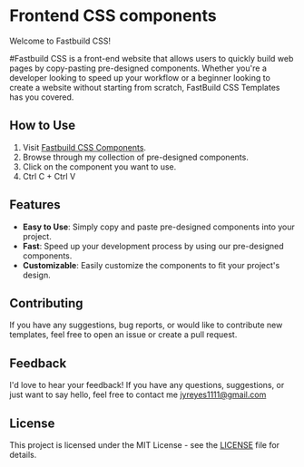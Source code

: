 # Frontend CSS components

Welcome to Fastbuild CSS! 

#Fastbuild CSS is a front-end website that allows users to quickly build web pages by copy-pasting pre-designed components. Whether you're a developer looking to speed up your workflow or a beginner looking to create a website without starting from scratch, FastBuild CSS Templates has you covered.

## How to Use

1. Visit [Fastbuild CSS Components](https://yurikun11.github.io/Front-end-css/).
2. Browse through my collection of pre-designed components.
3. Click on the component you want to use.
4. Ctrl C + Ctrl V

## Features

- **Easy to Use**: Simply copy and paste pre-designed components into your project.
- **Fast**: Speed up your development process by using our pre-designed components.
- **Customizable**: Easily customize the components to fit your project's design.

## Contributing

If you have any suggestions, bug reports, or would like to contribute new templates, feel free to open an issue or create a pull request.

## Feedback

I'd love to hear your feedback! If you have any questions, suggestions, or just want to say hello, feel free to contact me jyreyes1111@gmail.com

## License

This project is licensed under the MIT License - see the [LICENSE](LICENSE) file for details.
